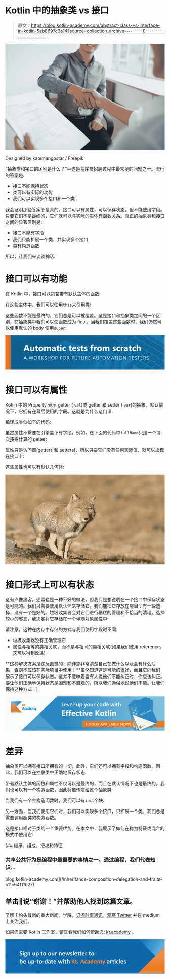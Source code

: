# Kotlin 中的抽象类 vs 接口

> 原文：<https://blog.kotlin-academy.com/abstract-class-vs-interface-in-kotlin-5ab8697c3a14?source=collection_archive---------0----------------------->

![](img/ef30b74d484764c819a51337094961a7.png)

Designed by katemangostar / Freepik

"抽象类和接口的区别是什么？"—这是程序员招聘过程中最常见的问题之一。流行的答案是:

*   接口不能保持状态
*   类可以有实际的功能
*   我们可以实现多个接口和一个类

我会证明那些答案不是真的。接口可以有属性，可以保存状态，但不能使用字段。只要它们不是最终的，它们就可以与实际的实体有函数关系。真正的抽象类和接口之间的显著区别是:

*   接口不能有字段
*   我们只能扩展一个类，并实现多个接口
*   类有构造函数

所以，让我们来谈谈神话:

# 接口可以有功能

在 Kotlin 中，接口可以包含带有默认主体的函数:

在这些主体中，我们可以使用`this`来引用类:

这些函数不能是最终的，它们总是可以被覆盖。这是接口和抽象类之间的一个区别，在抽象类中我们可以使函数成为 final。当我们覆盖这些函数时，我们仍然可以使用默认的 body 使用`super`:

[![](img/3abcc7bf2c50c85e442eda42ef18d587.png)](https://kt.academy/workshop/automaticTestingForBeginners)

# 接口可以有属性

Kotlin 中的 Property 表示 getter ( `val`)或 getter 和 setter ( `var`)的抽象。默认情况下，它们有在幕后使用的字段。这就是为什么这门课:

编译成类似如下的代码:

虽然属性不需要在引擎盖下有字段。例如，在下面的代码中`fullName`只是一个每次按需计算的 getter:

属性只是访问器(getters 和 setters)，所以只要它们没有任何实际值，就可以出现在接口上:

这些属性也可以有默认几何体:

![](img/b5e34cd436cce05da305b2e798ccdac6.png)

# 接口形式上可以有状态

这有点像黑客，通常也是一种不好的做法，但我只是想说明在一个接口中保存状态是可能的。我们只需要使用默认体来存储它。我们能把它存放在哪里？有一些选择，没有一个是好的。垃圾收集者会对它们进行糟糕的管理和不恰当的清理。选择较小的邪恶，我决定将它存储在一个伴随对象属性中:

请注意，这种在内存中存储的方式与我们使用字段时不同:

*   垃圾收集器没有正确管理它
*   属性与相等的类相关联，而不是与相同的类相关联(如果我们使用 reference，这可以得到改进)

**这种解决方案是违反直觉的，除非您非常清楚自己在做什么以及会有什么后果，否则不应该在实际项目中使用！**虽然知道这是可能的很好，而且它向我们展示了接口可以保存状态。这并不意味着当有人说他们不能纠正时，你应该纠正。要让他们正确地保持状态是困难和不直观的，所以我们通俗地说他们不能。让我们保持这种方式；)

[![](img/0742a8ad0cfd3851db2d28061bf6f214.png)](https://leanpub.com/effectivekotlin/c/3YYtCtqCC6a4)

# 差异

抽象类可以拥有接口所拥有的一切，此外，它们还可以拥有字段和构造函数。因此，我们可以在抽象类中正确地保存状态:

带有默认主体的函数和属性不仅可以是最终的，而且在默认情况下也是最终的。我们也可以有一个构造函数，因此将值传递给这个抽象类:

当我们有一个主构造函数时，我们可以有`init`个块:

另一方面，当我们使用它们时，我们可以实现多个接口，只扩展一个类。我们总是需要调用超类的构造函数。

这是接口相对于类的一个重要优势。在本文中，我展示了如何在称为特征或混合的模式中使用它:

[](/inheritance-composition-delegation-and-traits-b11c64f11b27) [## 继承、组成、授权和特征

### 共享公共行为是编程中最重要的事情之一。通过编程，我们代表知识…

blog.kotlin-academy.com](/inheritance-composition-delegation-and-traits-b11c64f11b27) 

## 单击👏说“谢谢！”并帮助他人找到这篇文章。

了解卡帕头最新的重大新闻。学院，[订阅时事通讯](https://kotlin-academy.us17.list-manage.com/subscribe?u=5d3a48e1893758cb5be5c2919&id=d2ba84960a)，[观察 Twitter](https://twitter.com/ktdotacademy) 并在 medium 上关注我们。

如果您需要 Kotlin 工作室，请查看我们如何帮助您: [kt.academy](https://kt.academy/) 。

[![](img/3146970f03e44cb07afe660b0d43e045.png)](https://kotlin-academy.us17.list-manage.com/subscribe?u=5d3a48e1893758cb5be5c2919&id=d2ba84960a)